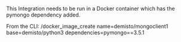 This Integration needs to be run in a Docker container which has the pymongo dependency added.

From the CLI: 
/docker_image_create name=demisto/mongoclient1 base=demisto/python3 dependencies=pymongo==3.5.1